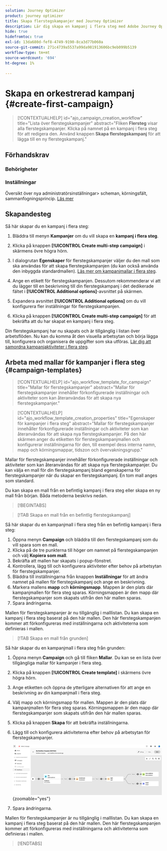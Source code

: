 ```yaml
---
solution: Journey Optimizer
product: journey optimizer
title: Skapa flerstegskampanjer med Journey Optimizer
description: Lär dig skapa en kampanj i flera steg med Adobe Journey Optimizer
hide: true
hidefromtoc: true
exl-id: 13da680d-fef8-4749-9190-8ca3d77b060a
source-git-commit: 271c4739a5537a99da981913606bc9eb099b5139
workflow-type: tm+mt
source-wordcount: '694'
ht-degree: 1%

---
```


# Skapa en orkestrerad kampanj {#create-first-campaign}

>[!CONTEXTUALHELP]
>id="ajo_campaign_creation_workflow"
>title="Lista över flerstegskampanjer"
>abstract="Fliken **Flersteg** visar alla flerstegskampanjer. Klicka på namnet på en kampanj i flera steg för att redigera den. Använd knappen **Skapa flerstegskampanj** för att lägga till en ny flerstegskampanj."

## Förhandskrav

### Behörigheter

### Inställningar

Översikt över nya administratörsinställningar> scheman, körningsfält, sammanfogningsprincip. [Läs mer](ms-schemas.md)


## Skapandesteg

Så här skapar du en kampanj i flera steg:

1. Bläddra till menyn **Kampanjer** om du vill skapa en **kampanj i flera steg**.

1. Klicka på knappen **[!UICONTROL Create multi-step campaign]** i skärmens övre högra hörn.

1. I dialogrutan **Egenskaper** för flerstegskampanjer väljer du den mall som ska användas för att skapa flerstegskampanjen (du kan också använda den inbyggda standardmallen). [Läs mer om kampanjmallar i flera steg](#campaign-templates).

1. Ange en etikett för flerstegskampanjen. Dessutom rekommenderar vi att du lägger till en beskrivning till din flerstegskampanj i det dedikerade fältet i **[!UICONTROL Additional options]**-avsnittet på skärmen.

1. Expandera avsnittet **[!UICONTROL Additional options]** om du vill konfigurera fler inställningar för flerstegskampanjen.

1. Klicka på knappen **[!UICONTROL Create multi-step campaign]** för att bekräfta att du har skapat en kampanj i flera steg.

Din flerstegskampanj har nu skapats och är tillgänglig i listan över arbetsflöden. Nu kan du komma åt den visuella arbetsytan och börja lägga till, konfigurera och organisera de uppgifter som ska utföras. [Lär dig att samordna kampanjaktiviteter i flera steg](orchestrate-activities.md).

## Arbeta med mallar för kampanjer i flera steg {#campaign-templates}

>[!CONTEXTUALHELP]
>id="ajo_workflow_template_for_campaign"
>title="Mallar för flerstegskampanjer"
>abstract="Mallar för flerstegskampanjer innehåller förkonfigurerade inställningar och aktiviteter som kan återanvändas för att skapa nya flerstegskampanjer."

>[!CONTEXTUALHELP]
>id="ajo_workflow_template_creation_properties"
>title="Egenskaper för kampanjer i flera steg"
>abstract="Mallar för flerstegskampanjer innehåller förkonfigurerade inställningar och aktiviteter som kan återanvändas för att skapa nya flerstegskampanjer. På den här skärmen anger du etiketten för flerstegskampanjmallen och konfigurerar inställningarna för den, till exempel dess interna namn, mapp och körningsmappar, tidszon och övervakningsgrupp."

Mallar för flerstegskampanjer innehåller förkonfigurerade inställningar och aktiviteter som kan återanvändas för att skapa nya flerstegskampanjer. Du kan välja en mall för din flerstegskampanj bland egenskaperna för flerstegskampanjer när du skapar en flerstegskampanj. En tom mall anges som standard.

Du kan skapa en mall från en befintlig kampanj i flera steg eller skapa en ny mall från början. Båda metoderna beskrivs nedan.

>[!BEGINTABS]

>[!TAB Skapa en mall från en befintlig flerstegskampanj]

Så här skapar du en kampanjmall i flera steg från en befintlig kampanj i flera steg:

1. Öppna menyn **Campaign** och bläddra till den flerstegskampanj som du vill spara som en mall.
1. Klicka på de tre punkterna till höger om namnet på flerstegskampanjen och välj **Kopiera som mall**.
1. Bekräfta att mallen har skapats i popup-fönstret.
1. Kontrollera, lägg till och konfigurera aktiviteter efter behov på arbetsytan för flerstegskampanjer.
1. Bläddra till inställningarna från knappen **Inställningar** för att ändra namnet på mallen för flerstegskampanj och ange en beskrivning.
1. Markera mallens **mapp** och **körningsmapp**. Mappen är den plats där kampanjmallen för flera steg sparas. Körningsmappen är den mapp där flerstegskampanjer som skapats utifrån den här mallen sparas.
1. Spara ändringarna.

Mallen för flerstegskampanjer är nu tillgänglig i malllistan. Du kan skapa en kampanj i flera steg baserat på den här mallen. Den här flerstegskampanjen kommer att förkonfigureras med inställningarna och aktiviteterna som definieras i mallen.


>[!TAB Skapa en mall från grunden]


Så här skapar du en kampanjmall i flera steg från grunden:

1. Öppna menyn **Campaign** och gå till fliken **Mallar**. Du kan se en lista över tillgängliga mallar för kampanjer i flera steg.
1. Klicka på knappen **[!UICONTROL Create template]** i skärmens övre högra hörn.
1. Ange etiketten och öppna de ytterligare alternativen för att ange en beskrivning av din kampanjmall i flera steg.
1. Välj mapp och körningsmapp för mallen. Mappen är den plats där kampanjmallen för flera steg sparas. Körningsmappen är den mapp där flerstegskampanjer som skapats utifrån den här mallen sparas.
1. Klicka på knappen **Skapa** för att bekräfta inställningarna.
1. Lägg till och konfigurera aktiviteterna efter behov på arbetsytan för flerstegskampanjer.

   ![](assets/wf-template-activities.png){zoomable="yes"}

1. Spara ändringarna.

Mallen för flerstegskampanjer är nu tillgänglig i malllistan. Du kan skapa en kampanj i flera steg baserat på den här mallen. Den här flerstegskampanjen kommer att förkonfigureras med inställningarna och aktiviteterna som definieras i mallen.

>[!ENDTABS]
